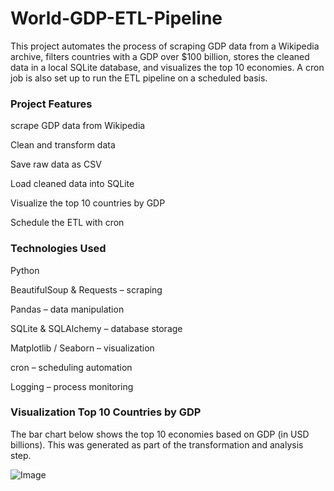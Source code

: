 # World-GDP-ETL-Pipeline
This project automates the process of scraping GDP data from a Wikipedia archive, filters countries with a GDP over $100 billion, stores the cleaned data in a local SQLite database, and visualizes the top 10 economies. A cron job is also set up to run the ETL pipeline on a scheduled basis.

### Project Features
scrape GDP data from Wikipedia

Clean and transform data

Save raw data as CSV

Load cleaned data into SQLite

Visualize the top 10 countries by GDP

Schedule the ETL with cron

### Technologies Used
Python

BeautifulSoup & Requests – scraping

Pandas – data manipulation

SQLite & SQLAlchemy – database storage

Matplotlib / Seaborn – visualization

cron – scheduling automation

Logging – process monitoring

### Visualization Top 10 Countries by GDP
The bar chart below shows the top 10 economies based on GDP (in USD billions).
This was generated as part of the transformation and analysis step.

![Image](https://github.com/user-attachments/assets/a27020fe-8351-4907-9655-d9f8902411f5)
